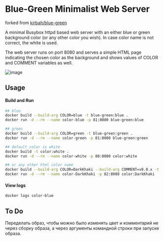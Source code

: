 # Blue-Green Minimalist Web Server

forked from [kirbah/blue-green](https://github.com/kirbah/blue-green)

A minimal Busybox httpd based web server with an either blue or green background color (or any other color you wish). In case color name is not correct, the white is used.

The web server runs on port 8080 and serves a simple HTML page indicating the chosen color as the background and shows values of COLOR and COMMENT variables as well.

![image](https://github.com/kirbah/color/assets/3257689/3fb80c2c-1e00-434b-8f0e-902321a4f8c8)


## Usage

#### Build and Run

```bash
## blue
docker build --build-arg COLOR=blue -t blue-green:blue .
docker run -d --rm --name color-blue -p 81:8080 blue-green:blue

## green
docker build --build-arg COLOR=green -t blue-green:green .
docker run -d --rm --name color-green -p 81:8080 blue-green:green

## default color is white
docker build -t color:white .
docker run -d --rm --name color-white -p 80:8080 color:white

## or any other html color name
docker build --build-arg COLOR=DarkKhaki --build-arg COMMENT=v0.0.x -t color:DarkKhaki .
docker run -d --rm --name color-DarkKhaki -p 82:8080 color:DarkKhaki
```

#### View logs

```bash
docker logs color-blue
```

## To Do

Переделать образ, чтобы можно было изменять цвет и комментарий не через сборку образа, а через аргументы командной строки при запуске образа.
